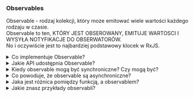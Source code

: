 ### Observables

Observable - rodzaj kolekcji, który moze emitować wiele wartości każdego rodzaju w czasie.<br> Observable to ten, KTÓRY JEST OBSEROWANY, EMITUJE WARTOSCI I WYSYŁA NOTYFIKACJE DO OBSERWATORÓW.<br> No i oczywiście jest to najbardziej podstawowy klocek w RxJS.


<details>
  <summary>Co implementuje Observable?</summary>
  export class Observable<T> implements Subscribable<T> {...}
</details>

<details>
  <summary>Jakie API udostępnia Observable?</summary>
  1. pipe()<br>
  2. subscribe()<br>
  3. forEach()<br>
  4. toPromise() - zostaje usunięte - używać firstValueFrom lub lastValueFrom.
</details>
  

<details>
<summary>Kiedy observable mogą być synchroniczne? Czy mogą być?</summary>
Observable mogą być synchroniczne i asynchroniczne. Synchronicznych observabli się raczej nie używa (ja nie widzę przypadku) ale można takie stworzyć. Pisząc w RxJs skupiamy się częściej albo tylko na asynchronicznych przxypadkach.

Demo: https://stackblitz.com/edit/rxjs-m1yw5b?devtoolsheight=60&file=index.ts 
  
</details>










<details>
<summary>Co powoduje, że observable są asynchroniczne?</summary>
Observable z natury są asynchroniczne i mogą emitować wiele wartości w czasie. Kiedy subskrybujesz się do observabla, wartość nie musi od razu się wyemitować. Natomiast observable wyśle wartość do observera/subscribera w przyszlości np. z jakimś opóźnieniem. W odróżnieniu od promisa, który przesyła tylko jedną wartość i następnie się kończy. 
  
  
  <br><br>
  
  Asynchroniczność pozwala działać w scenariuszu gdzie wartosć nie jest znana "od razu" np. przy requestach http lub nasłuchiwania eventu np. inputu użytkownika.
  
</details>

<details>
<summary>Jaka jest różnica pomiędzy funkcją, a observablem?</summary>
  Observable mogą 'zwrócic' (return) wiele rożnych wartości w czasie, funkcje tego nie mogą. <br>
  https://user-images.githubusercontent.com/47832176/210897847-115f39b2-b822-4ad7-ab1b-2cad8986c81a.png <br>
  https://user-images.githubusercontent.com/47832176/210897886-d96e503b-7bcd-438c-b6ff-1b12df66fbe7.png <br>
</details>





<details>
<summary>Jakie znasz przykłady observabli?</summary>
  <img width="665" alt="image" src="https://user-images.githubusercontent.com/47832176/210899816-01fca7b2-bf37-4262-9ed9-f42974d094d1.png">
  <img width="673" alt="image" src="https://user-images.githubusercontent.com/47832176/210899777-c70adf0f-4cf3-45e4-bda3-32a7bb67488f.png">
  <img width="669" alt="image" src="https://user-images.githubusercontent.com/47832176/210899829-a0073b48-cc00-466c-bfa4-e24b74e947b7.png">
  <img width="703" alt="image" src="https://user-images.githubusercontent.com/47832176/210899853-41ae9bf4-735d-4a2b-9f99-9ddce9030b88.png"> <br>
  <br>
  
  To są przykłady jak można stworzyć observabla, jest ich o wiele więcej :) 

</details>


